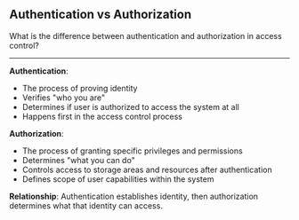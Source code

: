 ## Authentication vs Authorization

What is the difference between authentication and authorization in access control?

---

**Authentication**:
- The process of proving identity
- Verifies "who you are"
- Determines if user is authorized to access the system at all
- Happens first in the access control process

**Authorization**:
- The process of granting specific privileges and permissions
- Determines "what you can do"
- Controls access to storage areas and resources after authentication
- Defines scope of user capabilities within the system

**Relationship**: Authentication establishes identity, then authorization determines what that identity can access.


